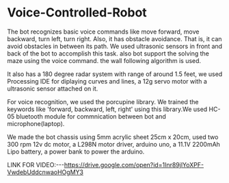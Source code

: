 # Voice-Controlled-Robot
The bot recognizes basic voice commands like move forward, move backward, turn left, turn right. Also, it has obstacle avoidance.
That is, it can avoid obstacles in between its path. We used ultrasonic sensors in front and back of the bot to accomplish this task.
also bot support the solving the maze using the voice command. the wall following algorithm is used.

It also has a 180 degree radar system with range of around 1.5 feet, we used Processing IDE for diplaying curves and lines, a 12g servo motor with a ultrasonic sensor attached on it. 

For voice recognition, we used the porcupine library. We trained the keywords like 'forward, backward, left, right' using this library.We used HC-05 bluetooth module for commnication between bot and microphone(laptop).

We made the bot chassis using 5mm acrylic sheet 25cm x 20cm, used two 300 rpm 12v dc motor, a L298N motor driver, arduino uno, a 11.1V 2200mAh Lipo battery, a power bank to power the arduino.

LINK FOR VIDEO:---https://drive.google.com/open?id=1Inr89jlYoXPF-VwdebUddcnwaoHOgMY3
